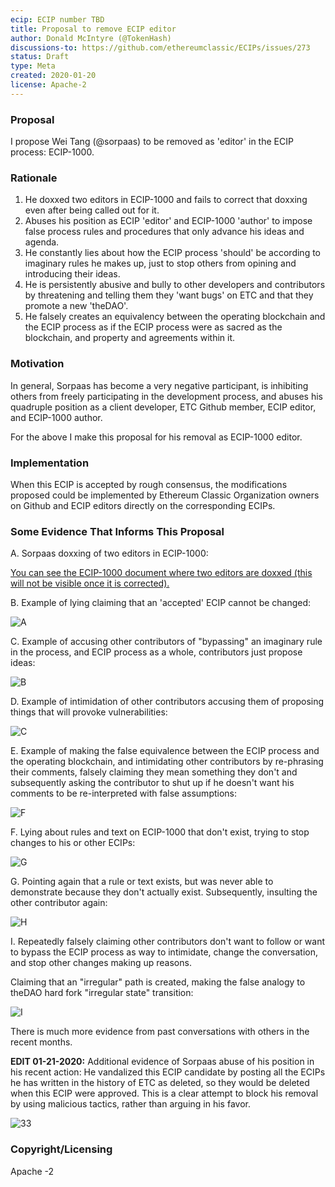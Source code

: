 ```yaml
---
ecip: ECIP number TBD
title: Proposal to remove ECIP editor
author: Donald McIntyre (@TokenHash)
discussions-to: https://github.com/ethereumclassic/ECIPs/issues/273
status: Draft
type: Meta
created: 2020-01-20
license: Apache-2
---
```


### Proposal

I propose Wei Tang (@sorpaas) to be removed as 'editor' in the ECIP process: ECIP-1000.

### Rationale

1. He doxxed two editors in ECIP-1000 and fails to correct that doxxing even after being called out for it.
2. Abuses his position as ECIP 'editor' and ECIP-1000 'author' to impose false process rules and procedures that only advance his ideas and agenda.
3. He constantly lies about how the ECIP process 'should' be according to imaginary rules he makes up, just to stop others from opining and introducing their ideas.
4. He is persistently abusive and bully to other developers and contributors by threatening and telling them they 'want bugs' on ETC and that they promote a new 'theDAO'.
5. He falsely creates an equivalency between the operating blockchain and the ECIP process as if the ECIP process were as sacred as the blockchain, and property and agreements within it.

### Motivation

In general, Sorpaas has become a very negative participant, is inhibiting others from freely participating in the development process, and abuses his quadruple position as a client developer, ETC Github member, ECIP editor, and ECIP-1000 author.

For the above I make this proposal for his removal as ECIP-1000 editor.

### Implementation

When this ECIP is accepted by rough consensus, the modifications proposed could be implemented by Ethereum Classic Organization owners on Github and ECIP editors directly on the corresponding ECIPs.

### Some Evidence That Informs This Proposal

A. Sorpaas doxxing of two editors in ECIP-1000:

[You can see the ECIP-1000 document where two editors are doxxed (this will not be visible once it is corrected).](https://ecips.ethereumclassic.org/ECIPs/ecip-1000)

B. Example of lying claiming that an 'accepted' ECIP cannot be changed:

![A](https://user-images.githubusercontent.com/29529586/72753234-8ff15800-3b81-11ea-9d81-519f8be592a3.png)

C. Example of accusing other contributors of "bypassing" an imaginary rule in the process, and ECIP process as a whole, contributors just propose ideas:

![B](https://user-images.githubusercontent.com/29529586/72753313-de9ef200-3b81-11ea-9830-037735e28de0.png)

D. Example of intimidation of other contributors accusing them of proposing things that will provoke vulnerabilities:

![C](https://user-images.githubusercontent.com/29529586/72753604-946a4080-3b82-11ea-95af-f37eaadf1a4f.png)

E. Example of making the false equivalence between the ECIP process and the operating blockchain, and intimidating other contributors by re-phrasing their comments, falsely claiming they mean something they don't and subsequently asking the contributor to shut up if he doesn't want his comments to be re-interpreted with false assumptions:

![F](https://user-images.githubusercontent.com/29529586/72754188-5a01a300-3b84-11ea-9576-d6fcd44ececc.png)
  
F. Lying about rules and text on ECIP-1000 that don't exist, trying to stop changes to his or other ECIPs:

![G](https://user-images.githubusercontent.com/29529586/72754356-c8466580-3b84-11ea-9b02-609f1b12414b.png)

G. Pointing again that a rule or text exists, but was never able to demonstrate because they don't actually exist. Subsequently, insulting the other contributor again:

![H](https://user-images.githubusercontent.com/29529586/72754495-3559fb00-3b85-11ea-9b44-9c59008dfb59.png)

I. Repeatedly falsely claiming other contributors don't want to follow or want to bypass the ECIP process as way to intimidate, change the conversation, and stop other changes making up reasons. 

Claiming that an "irregular" path is created, making the false analogy to theDAO hard fork "irregular state" transition:

![I](https://user-images.githubusercontent.com/29529586/72754762-fb3d2900-3b85-11ea-92ba-297956990eb6.png)
 
There is much more evidence from past conversations with others in the recent months.

**EDIT 01-21-2020:** Additional evidence of Sorpaas abuse of his position in his recent action: He vandalized this ECIP candidate by posting all the ECIPs he has written in the history of ETC as deleted, so they would be deleted when this ECIP were approved. This is a clear attempt to block his removal by using malicious tactics, rather than arguing in his favor.

![33](https://user-images.githubusercontent.com/29529586/72848386-b686c000-3c61-11ea-9140-637cf23da668.png)

### Copyright/Licensing

Apache -2

